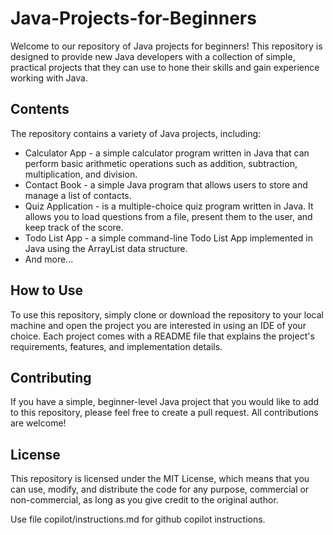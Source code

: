 # Java-Projects-for-Beginners
Welcome to our repository of Java projects for beginners! This repository is designed to provide new Java developers with a collection of simple, practical projects that they can use to hone their skills and gain experience working with Java.

## Contents
The repository contains a variety of Java projects, including:

- Calculator App - a simple calculator program written in Java that can perform basic arithmetic operations such as addition, subtraction, multiplication, and   division.
- Contact Book - a simple Java program that allows users to store and manage a list of contacts.
- Quiz Application - is a multiple-choice quiz program written in Java. It allows you to load questions from a file, present them to the user, and keep track of the score.
- Todo List App - a simple command-line Todo List App implemented in Java using the ArrayList data structure.
- And more...

## How to Use
To use this repository, simply clone or download the repository to your local machine and open the project you are interested in using an IDE of your choice. Each project comes with a README file that explains the project's requirements, features, and implementation details.

## Contributing
If you have a simple, beginner-level Java project that you would like to add to this repository, please feel free to create a pull request. All contributions are welcome!

## License
This repository is licensed under the MIT License, which means that you can use, modify, and distribute the code for any purpose, commercial or non-commercial, as long as you give credit to the original author.


Use file copilot/instructions.md for github copilot instructions.